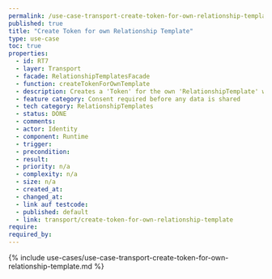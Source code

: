 ```yaml
---
permalink: /use-case-transport-create-token-for-own-relationship-template
published: true
title: "Create Token for own Relationship Template"
type: use-case
toc: true
properties:
  - id: RT7
  - layer: Transport
  - facade: RelationshipTemplatesFacade
  - function: createTokenForOwnTemplate
  - description: Creates a 'Token' for the own 'RelationshipTemplate' with the given 'id'
  - feature category: Consent required before any data is shared
  - tech category: RelationshipTemplates
  - status: DONE
  - comments:
  - actor: Identity
  - component: Runtime
  - trigger:
  - precondition:
  - result:
  - priority: n/a
  - complexity: n/a
  - size: n/a
  - created_at:
  - changed_at:
  - link auf testcode:
  - published: default
  - link: transport/create-token-for-own-relationship-template
require:
required_by:
---
```


{% include use-cases/use-case-transport-create-token-for-own-relationship-template.md %}
